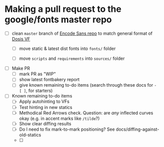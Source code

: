# Making a pull request to the google/fonts master repo

- [ ] clean `master` branch of [Encode Sans repo](https://github.com/thundernixon/Encode-Sans) to match general format of [Dosis VF](https://github.com/eliheuer/dosis-vf)
    - [ ] move static & latest dist fonts into `fonts/` folder
    - [ ] move `scripts` and `requirements` into `sources/` folder


- [ ] Make PR
    - [ ] mark PR as "WIP"
    - [ ] show latest fontbakery report
    - [ ] give known remaining to-do items (search through these docs for `- [ ]`, for starters)

- [ ] Known remaining to-do items
    - [ ] Apply autohinting to VFs
    - [ ] Test hinting in new statics
    - [ ] Methodical Red Arrows check. Question: are *any* inflected curves okay (e.g. in accent marks like `/tilde`?)
    - [ ] Show clear diffing results
    - [ ] Do I need to fix mark-to-mark positioning? See docs/diffing-against-old-statics
    - [ ] 